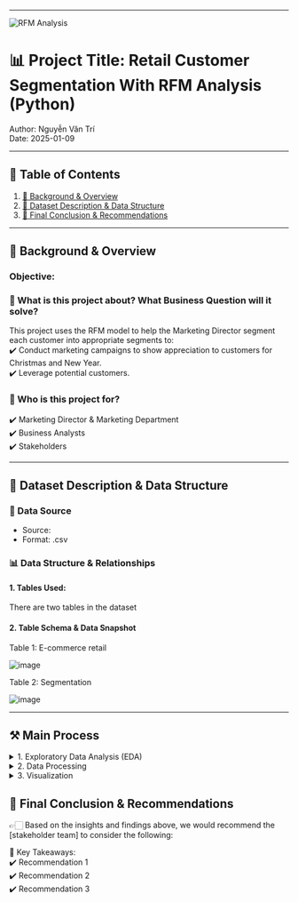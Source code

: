 
---
![RFM Analysis](https://hivemarketingcloud.com/media/zphnp5zi/rfm-analysis-blog-graphic-01.png?center=0.55126050420168071,0.58738261801222658&mode=crop&width=730&height=467&rnd=133039200171670000)

# 📊 Project Title: Retail Customer Segmentation With RFM Analysis (Python)
Author: Nguyễn Văn Trí  
Date: 2025-01-09


---

## 📑 Table of Contents  
1. [📌 Background & Overview](#-background--overview)  
2. [📂 Dataset Description & Data Structure](#-dataset-description--data-structure)  
3. [🔎 Final Conclusion & Recommendations](#-final-conclusion--recommendations)

---

## 📌 Background & Overview  

### Objective:
### 📖 What is this project about? What Business Question will it solve?
This project uses the RFM model to help the Marketing Director segment each customer into appropriate segments to:  
✔️ Conduct marketing campaigns to show appreciation to customers for Christmas and New Year.    
✔️ Leverage potential customers.  


### 👤 Who is this project for?  
✔️ Marketing Director & Marketing Department   
✔️ Business Analysts  
✔️ Stakeholders  


---

## 📂 Dataset Description & Data Structure  

### 📌 Data Source  
- Source:  
- Format: .csv

### 📊 Data Structure & Relationships  

#### 1️. Tables Used:  
There are two tables in the dataset

#### 2️. Table Schema & Data Snapshot  

Table 1: E-commerce retail 

![image](https://github.com/user-attachments/assets/41d71a76-3798-45e7-bb0c-c896da010998)


Table 2: Segmentation

![image](https://github.com/user-attachments/assets/d51c18fd-fd23-4607-b1f3-6197610751d8)



---

## ⚒️ Main Process
<details>
  <summary> 1. Exploratory Data Analysis (EDA)</summary>  

  <details>
    <summary> 1.1  Understand about the data (data type, data value)</summary> 
    
  ``` python
  from google.colab import drive
  drive.mount('/content/drive')
  path = '/content/drive/MyDrive/Colab Notebooks/Project python/RFM Segmentation'
  
  # Load Dataset
  import pandas as pd
  ecommerce_retail = pd.read_csv("/content/drive/MyDrive/Colab Notebooks/Project python/RFM Segmentation/ecommerce retail.csv", encoding='latin1')
  ecommerce_retail.head()
  ```
  Output
  
  |     | InvoiceNo | StockCode | Description                        | Quantity | InvoiceDate       | UnitPrice | CustomerID | Country        |
  |-----|-----------|-----------|------------------------------------|----------|-------------------|-----------|------------|----------------|
  | 0   | 536365    | 85123A    | WHITE HANGING HEART T-LIGHT HOLDER | 6        | 12/1/2010 8:26    | 2.55      | 17850.0    | United Kingdom |
  | 1   | 536365    | 71053     | WHITE METAL LANTERN                | 6        | 12/1/2010 8:26    | 3.39      | 17850.0    | United Kingdom |
  | 2   | 536365    | 84406B    | CREAM CUPID HEARTS COAT HANGER     | 8        | 12/1/2010 8:26    | 2.75      | 17850.0    | United Kingdom |
  | 3   | 536365    | 84029G    | KNITTED UNION FLAG HOT WATER BOTTLE| 6        | 12/1/2010 8:26    | 3.39      | 17850.0    | United Kingdom |
  | 4   | 536365    | 84029E    | RED WOOLLY HOTTIE WHITE HEART.     | 6        | 12/1/2010 8:26    | 3.39      | 17850.0    | United Kingdom |
  
  
  
  ``` python
  # Detect the data type of each column
  ecommerce_retail.info()
  ```
  Output  
  |               | Non-Null Count | Dtype   |
  |---------------|----------------|---------|
  | InvoiceNo     | 541909         | object  |
  | StockCode     | 541909         | object  |
  | Description   | 540455         | object  |
  | Quantity      | 541909         | int64   |
  | InvoiceDate   | 541909         | object  |
  | UnitPrice     | 541909         | float64 |
  | CustomerID    | 406829         | float64 |
  | Country       | 541909         | object  |   
  
  
  
  ``` python
  # Convert data type
  ecommerce_retail['InvoiceNo']= ecommerce_retail['InvoiceNo'].astype('string')
  ecommerce_retail['StockCode']= ecommerce_retail['StockCode'].astype('string')
  ecommerce_retail['Description']= ecommerce_retail['Description'].astype('string')
  ecommerce_retail['InvoiceDate']= pd.to_datetime(ecommerce_retail['InvoiceDate'])
  ecommerce_retail['CustomerID']= ecommerce_retail['CustomerID'].astype('string')
  ecommerce_retail['Country']= ecommerce_retail['Country'].astype('string')
  ```
  
  
  
  ``` python
  ecommerce_retail.shape
  ```
  Output    
  (541909, 8)
  
  
  ``` python
  # Detect data value of columns
  ecommerce_retail.describe()
  ```
  Output
  |           | Quantity      | InvoiceDate             | UnitPrice     |
  |-----------|---------------|-------------------------|---------------|
  | count     | 541909.000000 | 541909                  | 541909.000000 |
  | mean      | 9.552250      | 2011-07-04 13:34:57.156 | 4.611114      |
  | min       | -80995.000000 | 2010-12-01 08:26:00     | -11062.060000 |
  | 25%       | 1.000000      | 2011-03-28 11:34:00     | 1.250000      |
  | 50%       | 3.000000      | 2011-07-19 17:17:00     | 2.080000      |
  | 75%       | 10.000000     | 2011-10-19 11:27:00     | 4.130000      |
  | max       | 80995.000000  | 2011-12-09 12:50:00     | 38970.000000  |
  | std       | 218.081158    | NaN                     | 96.759853     |
  
  
  
  ``` python
  # Check data category data types of column StockCode
  stockcode_check = ecommerce_retail['StockCode'].value_counts()
  stockcode_check
  ```
  Output
  
  | StockCode | Count |
  |-----------|-------|
  | 85123A | 2313  |
  | 22423  | 2203  |
  | 85099B | 2159  |
  | 47566  | 1727  |
  | 20725  | 1639  |
  | ...       | ...   |
  | 84967A    | 1     |
  | 84967B    | 1     |
  | 84966B    | 1     |
  | 84966A    | 1     |
  | 72802c    | 1     |
  
  
  ``` python
  # Check data category data types of column Description
  description_check = ecommerce_retail['Description'].value_counts()
  description_check
  ```
  Output
  | Description                                   | Count |
  |-----------------------------------------------|-------|
  | WHITE HANGING HEART T-LIGHT HOLDER           | 2369  |
  | REGENCY CAKESTAND 3 TIER                     | 2200  |
  | JUMBO BAG RED RETROSPOT                      | 2159  |
  | PARTY BUNTING                                | 1727  |
  | LUNCH BAG RED RETROSPOT                      | 1638  |
  | ...                                          | ...   |
  | check?                                       | 1     |
  | SET 10 CARDS TRIANGLE ICONS 17220            | 1     |
  | SET 10 CARDS CHRISTMAS BAUBLE 16954          | 1     |
  | wrongly marked                               | 1     |
  | dotcom sales                                 | 1     |
  
  
  
  ``` python
  description_check.to_csv(path + '/description_check.csv')
  description_check_update = pd.read_csv(path + '/description_check.csv')
  
  # Add column 'Error': True if any letter is not uppercase or contains only '?
  description_check_update['Error'] = description_check_update['Description'].str.contains(r'[a-z]|\?', regex=True)
  description_check_update
  ```
  Output
  | Description                                   | Count | Error |
  |-----------------------------------------------|-------|-------|
  | WHITE HANGING HEART T-LIGHT HOLDER           | 2369  | False |
  | REGENCY CAKESTAND 3 TIER                     | 2200  | False |
  | JUMBO BAG RED RETROSPOT                      | 2159  | False |
  | PARTY BUNTING                                | 1727  | False |
  | LUNCH BAG RED RETROSPOT                      | 1638  | False |
  | ...                                          | ...   | ...   |
  | check?                                       | 1     | True  |
  | SET 10 CARDS TRIANGLE ICONS 17220            | 1     | False |
  | SET 10 CARDS CHRISTMAS BAUBLE 16954          | 1     | False |
  | wrongly marked                               | 1     | True  |
  | dotcom sales                                 | 1     | True  |
  
  
  
  ``` python
  ecommerce_retail_update = ecommerce_retail.merge(description_check_update[['Description', 'Error']], on='Description', how='left')
  print(ecommerce_retail_update[ecommerce_retail_update['Error'] == True].shape)
  print(ecommerce_retail_update.shape)
  ```
  Output   
  (3092, 9)   
  (541909, 9)
  
  
  
  ``` python
  # Check the reason for data quantity <0
  ecommerce_retail_update[ecommerce_retail_update['Quantity'] < 0].head()
  ```
  Output
  | InvoiceNo | StockCode | Description                         | Quantity | InvoiceDate           | UnitPrice | CustomerID | Country         | Error |
  |-----------|----------|-------------------------------------|----------|------------------------|-----------|------------|----------------|-------|
  | C536379   | D        | Discount                           | -1       | 2010-12-01 09:41:00   | 27.50     | 14527.0    | United Kingdom | True  |
  | C536383   | 35004C   | SET OF 3 COLOURED FLYING DUCKS    | -1       | 2010-12-01 09:49:00   | 4.65      | 15311.0    | United Kingdom | False |
  | C536391   | 22556    | PLASTERS IN TIN CIRCUS PARADE     | -12      | 2010-12-01 10:24:00   | 1.65      | 17548.0    | United Kingdom | False |
  | C536391   | 21984    | PACK OF 12 PINK PAISLEY TISSUES   | -24      | 2010-12-01 10:24:00   | 0.29      | 17548.0    | United Kingdom | False |
  | C536391   | 21983    | PACK OF 12 BLUE PAISLEY TISSUES   | -24      | 2010-12-01 10:24:00   | 0.29      | 17548.0    | United Kingdom | False |
  
  
  
  ``` python
  # Check if Quantity <0 is due to cancellation
  ecommerce_retail_update[ecommerce_retail_update['InvoiceNo'].str.startswith('C') & (ecommerce_retail_update['Quantity'] < 0)].head()
  ```
  Output
  | InvoiceNo | StockCode | Description                         | Quantity | InvoiceDate           | UnitPrice | CustomerID | Country         | Error |
  |-----------|----------|-------------------------------------|----------|------------------------|-----------|------------|----------------|-------|
  | C536379   | D        | Discount                           | -1       | 2010-12-01 09:41:00   | 27.50     | 14527.0    | United Kingdom | True  |
  | C536383   | 35004C   | SET OF 3 COLOURED FLYING DUCKS    | -1       | 2010-12-01 09:49:00   | 4.65      | 15311.0    | United Kingdom | False |
  | C536391   | 22556    | PLASTERS IN TIN CIRCUS PARADE     | -12      | 2010-12-01 10:24:00   | 1.65      | 17548.0    | United Kingdom | False |
  | C536391   | 21984    | PACK OF 12 PINK PAISLEY TISSUES   | -24      | 2010-12-01 10:24:00   | 0.29      | 17548.0    | United Kingdom | False |
  | C536391   | 21983    | PACK OF 12 BLUE PAISLEY TISSUES   | -24      | 2010-12-01 10:24:00   | 0.29      | 17548.0    | United Kingdom | False |
  
  
  
  
  ``` python
  # Check if Quantity <0 that is not due to cancellation
  ecommerce_retail_update[~ecommerce_retail_update['InvoiceNo'].str.startswith('C') & (ecommerce_retail_update['Quantity'] < 0)].head()
  ```
  Output
  | InvoiceNo | StockCode | Description | Quantity | InvoiceDate           | UnitPrice | CustomerID | Country         | Error |
  |-----------|----------|-------------|----------|------------------------|-----------|------------|----------------|-------|
  | 536589    | 21777    | <NA>        | -10      | 2010-12-01 16:50:00   | 0.0       | <NA>       | United Kingdom | NaN   |
  | 536764    | 84952C   | <NA>        | -38      | 2010-12-02 14:42:00   | 0.0       | <NA>       | United Kingdom | NaN   |
  | 536996    | 22712    | <NA>        | -20      | 2010-12-03 15:30:00   | 0.0       | <NA>       | United Kingdom | NaN   |
  | 536997    | 22028    | <NA>        | -20      | 2010-12-03 15:30:00   | 0.0       | <NA>       | United Kingdom | NaN   |
  | 536998    | 85067    | <NA>        | -6       | 2010-12-03 15:30:00   | 0.0       | <NA>       | United Kingdom | NaN   |
  
  
  
  
  
  ``` python
  # Check the reason for Unit Price <0
  ecommerce_retail_update[ecommerce_retail_update['UnitPrice'] < 0]
  ```
  Output
  | InvoiceNo | StockCode | Description        | Quantity | InvoiceDate           | UnitPrice  | CustomerID | Country         | Error |
  |-----------|----------|--------------------|----------|------------------------|------------|------------|----------------|-------|
  | A563186   | B        | Adjust bad debt    | 1        | 2011-08-12 14:51:00   | -11062.06  | <NA>       | United Kingdom | True  |
  | A563187   | B        | Adjust bad debt    | 1        | 2011-08-12 14:52:00   | -11062.06  | <NA>       | United Kingdom | True  |

**Nhận xét:**
  - Có các cột chưa đúng data type nên convert về đúng dạng
  - Có missing values ở cột Description và cột CustomerID
  - Cột Description có 3092 đơn hàng có nội dung mô tả không chính xác
  - Gần 88% các trường hợp có Quantity <0 là do bị cancle, 12% các trường hợp còn lại đến từ các lí do như: thất lạc, hư hỏng, đang kiểm tra lại hoặc chưa có thông tin và ta có thể thấy UnitPrice = 0
  - 2 trường hợp có UnitPrice < 0 là do điều chỉnh nợ xấu
  </details>

  
  <details>
    <summary> 1.2 Handle incorrect values</summary> 
     
  ``` python
  # Remove orders with Quantity <=0 (including canceled orders)
  ecommerce_retail_update = ecommerce_retail_update[ecommerce_retail_update['Quantity'] > 0]
  ecommerce_retail_update.shape
  ```
  Output  
  (531285, 9)


  ``` python
  # Remove orders with UnitPrice <=0
  ecommerce_retail_update = ecommerce_retail_update[ecommerce_retail_update['UnitPrice'] > 0]
  ecommerce_retail_update.shape
  ```
  Output  
  (530104, 9)
  </details>


  <details>
    <summary>1.3 Handle missing values</summary>  

  ``` python
  # Check missing value
  missing_values = ecommerce_retail_update.isnull().sum()
  missing_percentage = (ecommerce_retail_update.isnull().sum() / len(ecommerce_retail_update)) * 100
  missing_df = pd.DataFrame({'Missing Values': missing_values, 'Missing Percentage': missing_percentage})
  missing_df
  ```
  Output
  |        | Missing Values | Missing Percentage |
  |------------|---------------|--------------------|
  | InvoiceNo  | 0             | 0.000000%         |
  | StockCode  | 0             | 0.000000%         |
  | Description| 0             | 0.000000%         |
  | Quantity   | 0             | 0.000000%         |
  | InvoiceDate| 0             | 0.000000%         |
  | UnitPrice  | 0             | 0.000000%         |
  | CustomerID | 132220        | 24.942275%        |
  | Country    | 0             | 0.000000%         |
  | Error      | 0             | 0.000000%         |


  ``` python
  # Check the rows with missing CustomerID to understand the reason
  ecommerce_retail_update[ecommerce_retail_update['CustomerID'].isna()].head()
  ```
  Output
  |          | InvoiceNo | StockCode | Description                         | Quantity | InvoiceDate           | UnitPrice | CustomerID | Country         | Error |
  |----------|-----------|----------|-------------------------------------|----------|------------------------|-----------|------------|----------------|-------|
  |    1443  | 536544    | 21773    | DECORATIVE ROSE BATHROOM BOTTLE    | 1        | 2010-12-01 14:32:00   | 2.51      | <NA>       | United Kingdom | False |
  |    1444  | 536544    | 21774    | DECORATIVE CATS BATHROOM BOTTLE    | 2        | 2010-12-01 14:32:00   | 2.51      | <NA>       | United Kingdom | False |
  |    1445  | 536544    | 21786    | POLKADOT RAIN HAT                  | 4        | 2010-12-01 14:32:00   | 0.85      | <NA>       | United Kingdom | False |
  |    1446  | 536544    | 21787    | RAIN PONCHO RETROSPOT              | 2        | 2010-12-01 14:32:00   | 1.66      | <NA>       | United Kingdom | False |
  |    1447  | 536544    | 21790    | VINTAGE SNAP CARDS                 | 9        | 2010-12-01 14:32:00   | 1.66      | <NA>       | United Kingdom | False |


  ``` python
  # Create a month column to check for missing values by month
  ecommerce_retail_update['day'] = ecommerce_retail_update['InvoiceDate'].dt.date
  ecommerce_retail_update['month'] = ecommerce_retail_update['InvoiceDate'].dt.strftime('%Y-%m')
  ecommerce_retail_update.head()
  ```
  Output
  |       | InvoiceNo | StockCode | Description                              | Quantity | InvoiceDate           | UnitPrice | CustomerID | Country         | Error | Day         | Month   |
  |-------|-----------|----------|------------------------------------------|----------|------------------------|-----------|------------|----------------|-------|------------|---------|
  | 0     | 536365    | 85123A   | WHITE HANGING HEART T-LIGHT HOLDER      | 6        | 2010-12-01 08:26:00   | 2.55      | 17850.0    | United Kingdom | False | 2010-12-01 | 2010-12 |
  | 1     | 536365    | 71053    | WHITE METAL LANTERN                     | 6        | 2010-12-01 08:26:00   | 3.39      | 17850.0    | United Kingdom | False | 2010-12-01 | 2010-12 |
  | 2     | 536365    | 84406B   | CREAM CUPID HEARTS COAT HANGER          | 8        | 2010-12-01 08:26:00   | 2.75      | 17850.0    | United Kingdom | False | 2010-12-01 | 2010-12 |
  | 3     | 536365    | 84029G   | KNITTED UNION FLAG HOT WATER BOTTLE     | 6        | 2010-12-01 08:26:00   | 3.39      | 17850.0    | United Kingdom | False | 2010-12-01 | 2010-12 |
  | 4     | 536365    | 84029E   | RED WOOLLY HOTTIE WHITE HEART.          | 6        | 2010-12-01 08:26:00   | 3.39      | 17850.0    | United Kingdom | False | 2010-12-01 | 2010-12 |



  ``` python
  ecommerce_retail_update[ecommerce_retail_update['CustomerID'].isna()]['month'].value_counts().sort_index()
  ```
  Output
  
  | Month   | Count  |
  |---------|--------|
  | 2010-12 | 15323  |
  | 2011-01 | 13077  |
  | 2011-02 | 7178   |
  | 2011-03 | 8628   |
  | 2011-04 | 6454   |
  | 2011-05 | 7844   |
  | 2011-06 | 8792   |
  | 2011-07 | 11820  |
  | 2011-08 | 7476   |
  | 2011-09 | 9233   |
  | 2011-10 | 9750   |
  | 2011-11 | 18838  |
  | 2011-12 | 7807   |
  
  
  
  ``` python
  # Remove missing values in the CustomerID column
  ecommerce_retail_update = ecommerce_retail_update[ecommerce_retail_update['CustomerID'].notnull()]
  ecommerce_retail_update.shape
  ```
  Output  
  (397884, 11)
  
  
  **Nhận xét:**

  - Cột CustomerID có 132220 missing value (chiếm gần 25%)
  - Tháng nào cũng đều có missing value do đó cần check lại hệ thống hay quy trình lưu trữ data để khắc phục
  - Customer ID là dữ liệu quan trọng không thể thay thế nên chỉ có thể xóa đi
</details>  


  <details>
    <summary> 1.4 Handle duplicate values</summary> 
     

  ``` python
  # Check duplicate values
  duplicates_df= ecommerce_retail_update.duplicated(subset=['InvoiceNo','StockCode','InvoiceDate','CustomerID'])
  ecommerce_retail_update[duplicates_df].head()
  ```
  Output
  |       | InvoiceNo | StockCode | Description                           | Quantity | InvoiceDate           | UnitPrice | CustomerID | Country         | Error | Day         | Month   |
  |-------|-----------|----------|---------------------------------------|----------|------------------------|-----------|------------|----------------|-------|------------|---------|
  | 125   | 536381    | 71270    | PHOTO CLIP LINE                      | 3        | 2010-12-01 09:41:00   | 1.25      | 15311.0    | United Kingdom | False | 2010-12-01 | 2010-12 |
  | 498   | 536409    | 90199C   | 5 STRAND GLASS NECKLACE CRYSTAL      | 1        | 2010-12-01 11:45:00   | 6.35      | 17908.0    | United Kingdom | False | 2010-12-01 | 2010-12 |
  | 502   | 536409    | 85116    | BLACK CANDELABRA T-LIGHT HOLDER      | 5        | 2010-12-01 11:45:00   | 2.10      | 17908.0    | United Kingdom | False | 2010-12-01 | 2010-12 |
  | 517   | 536409    | 21866    | UNION JACK FLAG LUGGAGE TAG          | 1        | 2010-12-01 11:45:00   | 1.25      | 17908.0    | United Kingdom | False | 2010-12-01 | 2010-12 |
  | 525   | 536409    | 90199C   | 5 STRAND GLASS NECKLACE CRYSTAL      | 2        | 2010-12-01 11:45:00   | 6.35      | 17908.0    | United Kingdom | False | 2010-12-01 | 2010-12 |


  ``` python
  # Check specific InvoiceNos that are duplicated
  ecommerce_retail_update[(ecommerce_retail_update['InvoiceNo'] == '536381') & (ecommerce_retail_update['StockCode'] == '71270')]
  ```
  Output
  |       | InvoiceNo | StockCode | Description       | Quantity | InvoiceDate           | UnitPrice | CustomerID | Country         | Error | Day         | Month   |
  |-------|-----------|----------|-------------------|----------|------------------------|-----------|------------|----------------|-------|------------|---------|
  | 113   | 536381    | 71270    | PHOTO CLIP LINE  | 1        | 2010-12-01 09:41:00   | 1.25      | 15311.0    | United Kingdom | False | 2010-12-01 | 2010-12 |
  | 125   | 536381    | 71270    | PHOTO CLIP LINE  | 3        | 2010-12-01 09:41:00   | 1.25      | 15311.0    | United Kingdom | False | 2010-12-01 | 2010-12 |

  

  ``` python
  ecommerce_retail_update[(ecommerce_retail_update['InvoiceNo'] == '581538') & (ecommerce_retail_update['StockCode'] == '22992')]
  ```
  Output
  |        | InvoiceNo | StockCode | Description            | Quantity | InvoiceDate           | UnitPrice | CustomerID | Country         | Error | Day         | Month   |
  |--------|-----------|----------|------------------------|----------|------------------------|-----------|------------|----------------|-------|------------|---------|
  | 541640 | 581538    | 22992    | REVOLVER WOODEN RULER  | 1        | 2011-12-09 11:34:00   | 1.95      | 14446.0    | United Kingdom | False | 2011-12-09 | 2011-12 |
  | 541692 | 581538    | 22992    | REVOLVER WOODEN RULER  | 1        | 2011-12-09 11:34:00   | 1.95      | 14446.0    | United Kingdom | False | 2011-12-09 | 2011-12 |


  ``` python
  # Retain the last instance of a row if duplicates exist with varying quantities
  ecommerce_retail_update = ecommerce_retail_update.drop_duplicates( subset=['InvoiceNo', 'StockCode', 'InvoiceDate', 'CustomerID'], keep='last')
  ```
  
  ``` python
  # Delete duplicate rows and retain only the first instance
  ecommerce_retail_update = ecommerce_retail_update.drop_duplicates(keep='first')
  ```


  ``` python
  ecommerce_retail_update
  ```
  Output
  |        | InvoiceNo | StockCode | Description                               | Quantity | InvoiceDate           | UnitPrice | CustomerID | Country         | Error | Day         | Month   |
  |--------|-----------|----------|-------------------------------------------|----------|------------------------|-----------|------------|----------------|-------|------------|---------|
  | 0      | 536365    | 85123A   | WHITE HANGING HEART T-LIGHT HOLDER       | 6        | 2010-12-01 08:26:00   | 2.55      | 17850.0    | United Kingdom | False | 2010-12-01 | 2010-12 |
  | 1      | 536365    | 71053    | WHITE METAL LANTERN                      | 6        | 2010-12-01 08:26:00   | 3.39      | 17850.0    | United Kingdom | False | 2010-12-01 | 2010-12 |
  | 2      | 536365    | 84406B   | CREAM CUPID HEARTS COAT HANGER           | 8        | 2010-12-01 08:26:00   | 2.75      | 17850.0    | United Kingdom | False | 2010-12-01 | 2010-12 |
  | 3      | 536365    | 84029G   | KNITTED UNION FLAG HOT WATER BOTTLE      | 6        | 2010-12-01 08:26:00   | 3.39      | 17850.0    | United Kingdom | False | 2010-12-01 | 2010-12 |
  | 4      | 536365    | 84029E   | RED WOOLLY HOTTIE WHITE HEART.           | 6        | 2010-12-01 08:26:00   | 3.39      | 17850.0    | United Kingdom | False | 2010-12-01 | 2010-12 |
  | ...    | ...       | ...      | ...                                       | ...      | ...                    | ...       | ...        | ...            | ...   | ...        | ...     |
  | 541904 | 581587    | 22613    | PACK OF 20 SPACEBOY NAPKINS              | 12       | 2011-12-09 12:50:00   | 0.85      | 12680.0    | France         | False | 2011-12-09 | 2011-12 |
  | 541905 | 581587    | 22899    | CHILDREN'S APRON DOLLY GIRL              | 6        | 2011-12-09 12:50:00   | 2.10      | 12680.0    | France         | False | 2011-12-09 | 2011-12 |
  | 541906 | 581587    | 23254    | CHILDRENS CUTLERY DOLLY GIRL             | 4        | 2011-12-09 12:50:00   | 4.15      | 12680.0    | France         | False | 2011-12-09 | 2011-12 |
  | 541907 | 581587    | 23255    | CHILDRENS CUTLERY CIRCUS PARADE          | 4        | 2011-12-09 12:50:00   | 4.15      | 12680.0    | France         | False | 2011-12-09 | 2011-12 |
  | 541908 | 581587    | 22138    | BAKING SET 9 PIECE RETROSPOT             | 3        | 2011-12-09 12:50:00   | 4.95      | 12680.0    | France         | False | 2011-12-09 | 2011-12 |

  **Nhận xét:**
  - Có 10038 hàng bị duplicated
  - 2 hàng chỉ khác nhau về Quantity nguyên nhân đến từ việc ngay sau khi đặt hàng KH đã bấm thay đổi số lượng nhưng do hệ thống bị lỗi hay xảy ra vấn đề nên đã lưu thành 2 đơn hàng
  - 2 hàng giống nhau hoàn toàn nguyên nhân do hệ thống bị lỗi nên dữ liệu đã bị duplicated

  </details>  
</details>




<details>
  <summary> 2. Data Processing</summary>  
  
  ``` python
  # Create Recency, Frequency, and Monetary variables
  # Take the last date as the baseline
  Lastday = ecommerce_retail_update['day'].max()
  # Create Cost column
  ecommerce_retail_update['Spend'] = ecommerce_retail_update['Quantity'] * ecommerce_retail_update['UnitPrice']
  
  # Calculate the Recency, Frequency, and Monetary values
  rfm = ecommerce_retail_update.groupby('CustomerID').agg(
                                                          Recency = ('day', lambda x: -(Lastday - x.max()).days),
                                                          Frequency =('CustomerID', lambda x: x.count()) ,
                                                          Monetary = ('Spend', lambda x: x.sum())
                                                          ).reset_index()
  
  # Adjust data types
  rfm['Frequency'] = rfm['Frequency'].astype('int')
  rfm.head()
  ```
  Output
  | CustomerID | Recency | Frequency | Monetary |
  |------------|--------|-----------|----------|
  | 12346.0    | -325   | 1         | 77183.60 |
  | 12347.0    | -2     | 182       | 4310.00  |
  | 12348.0    | -75    | 27        | 1744.44  |
  | 12349.0    | -18    | 73        | 1757.55  |
  | 12350.0    | -310   | 17        | 334.40   |



  ``` python
  import matplotlib.pyplot as plt
  import seaborn as sns
  
  # Create a figure and a set of subplots (1 row, 3 columns)
  fig, axes = plt.subplots(1, 3, figsize=(15, 5))
  
  # Plot the distribution of Recency
  sns.boxplot(rfm['Recency'], ax=axes[0])
  axes[0].set_title('Distribution of Recency')
  
  # Plot the distribution of Frequency
  sns.boxplot(rfm['Frequency'], ax=axes[1])
  axes[1].set_title('Distribution of Frequency')
  
  # Plot the distribution of Monetary
  sns.boxplot(rfm['Monetary'], ax=axes[2])
  axes[2].set_title('Distribution of Monetary')
  
  # Adjust the layout and display the plot
  plt.tight_layout()
  plt.show()  
  ```
  Output
  ![image](https://github.com/user-attachments/assets/493b9f16-e185-43d7-9bdb-6447dd0754e1)


  
  ``` python
  # Remove outliers
  seventy_fifth = rfm['Recency'].quantile(0.75)
  twenty_fifth = rfm['Recency'].quantile(0.25)
  Recency_iqr = seventy_fifth - twenty_fifth
  Recency_upper = seventy_fifth + (1.5 * Recency_iqr)
  Recency_lower = twenty_fifth - (1.5 * Recency_iqr)
  
  
  seventy_fifth = rfm['Frequency'].quantile(0.75)
  twenty_fifth = rfm['Frequency'].quantile(0.25)
  Frequency_iqr = seventy_fifth - twenty_fifth
  Frequency_upper = seventy_fifth + (1.5 * Frequency_iqr)
  Frequency_lower = twenty_fifth - (1.5 * Frequency_iqr)
  
  
  seventy_fifth = rfm['Monetary'].quantile(0.75)
  twenty_fifth = rfm['Monetary'].quantile(0.25)
  Monetary_iqr = seventy_fifth - twenty_fifth
  Monetary_upper = seventy_fifth + (1.5 * Monetary_iqr)
  Monetary_lower = twenty_fifth - (1.5 * Monetary_iqr)
  
  rfm_drop_outliers =rfm[
                         (rfm['Recency'] > Recency_lower) & (rfm['Recency'] < Recency_upper) &
                         (rfm['Frequency'] > Frequency_lower) & (rfm['Frequency'] < Frequency_upper) &
                         (rfm['Monetary'] > Monetary_lower)& (rfm['Monetary'] < Monetary_upper)
                         ]
  rfm_drop_outliers.shape
  ```
  Output
  (3612, 4)




  ``` python
  # Create a figure and a set of subplots (1 row, 3 columns)
  fig, axes = plt.subplots(1, 3, figsize=(15, 5))
  
  # Plot the distribution of Recency
  sns.boxplot(rfm_drop_outliers['Recency'], ax=axes[0])
  axes[0].set_title('Distribution of Recency')
  
  # Plot the distribution of Frequency
  sns.boxplot(rfm_drop_outliers['Frequency'], ax=axes[1])
  axes[1].set_title('Distribution of Frequency')
  
  # Plot the distribution of Monetary
  sns.boxplot(rfm_drop_outliers['Monetary'], ax=axes[2])
  axes[2].set_title('Distribution of Monetary')
  
  # Adjust the layout and display the plot
  plt.tight_layout()
  plt.show()
  ```
  Output
  ![image](https://github.com/user-attachments/assets/7e832d60-f203-4403-bc8e-f90596e1c1d1)


  

  ``` python
  # Use qcut to create R, M, F
  rfm_drop_outliers['R'] = pd.qcut(rfm_drop_outliers['Recency'], 5, labels=range(1,6)).astype(str)
  rfm_drop_outliers['F'] = pd.qcut(rfm_drop_outliers['Frequency'], 5, labels=range(1,6)).astype(str)
  rfm_drop_outliers['M'] = pd.qcut(rfm_drop_outliers['Monetary'], 5, labels=range(1,6)).astype(str)
  rfm_drop_outliers['RFM'] = rfm_drop_outliers['R'] + rfm_drop_outliers['F'] + rfm_drop_outliers['M']
  rfm_drop_outliers.head()
  ```
  Output
  |       | CustomerID | Recency | Frequency | Monetary | R | F | M | RFM |
  |-------|------------|--------|-----------|----------|---|---|---|-----|
  | 2     | 12348.0    | -75    | 27        | 1744.44  | 2 | 3 | 5 | 235 |
  | 3     | 12349.0    | -18    | 73        | 1757.55  | 4 | 4 | 5 | 445 |
  | 4     | 12350.0    | -310   | 17        | 334.40   | 1 | 2 | 2 | 122 |
  | 5     | 12352.0    | -36    | 83        | 1849.49  | 4 | 4 | 5 | 445 |
  | 6     | 12353.0    | -204   | 4         | 89.00    | 1 | 1 | 1 | 111 |
  
  
  
  ``` python
  # Load data segmentation
  segmentation = pd.read_csv(path + '/segmentation.csv')
  segmentation.head()
  ```
  Output
  |       | Segment              | RFM Score                                          |
  |-------|----------------------|----------------------------------------------------|
  | 0     | Champions            | 555, 554, 544, 545, 454, 455, 445                  |
  | 1     | Loyal                | 543, 444, 435, 355, 354, 345, 344, 335             |
  | 2     | Potential Loyalist   | 553, 551, 552, 541, 542, 533, 532, 531, 452, ...   |
  | 3     | New Customers        | 512, 511, 422, 421, 412, 411, 311                  |
  | 4     | Promising            | 525, 524, 523, 522, 521, 515, 514, 513, 425, ...   |


  

  ``` python
  segmentation['RFM Score']= segmentation['RFM Score'].astype('string').str.split(',')
  segmentation = segmentation.explode('RFM Score')
  segmentation['RFM Score'] = segmentation['RFM Score'].apply(lambda x: x.replace(' ',''))
  segmentation.head()
  ```
  Output
  | Segment   | RFM Score |
  |---------- |-----------|
  | Champions | 555       |
  | Champions | 554       |
  | Champions | 544       |
  | Champions | 545       |
  | Champions | 454       |


  ``` python
  # Merge segmentation
  final_rfm = rfm_drop_outliers.merge(segmentation, left_on='RFM', right_on='RFM Score', how='left')
  final_rfm.head()
  ```
  Output
  | Index | CustomerID | Recency | Frequency | Monetary | R | F | M | RFM | Segment               | RFM Score |
  |-------|------------|--------|-----------|----------|---|---|---|-----|-----------------------|-----------|
  | 0     | 12348.0    | -75    | 27        | 1744.44  | 2 | 3 | 5 | 235 | At Risk               | 235       |
  | 1     | 12349.0    | -18    | 73        | 1757.55  | 4 | 4 | 5 | 445 | Champions             | 445       |
  | 2     | 12350.0    | -310   | 17        | 334.40   | 1 | 2 | 2 | 122 | Hibernating customers | 122       |
  | 3     | 12352.0    | -36    | 83        | 1849.49  | 4 | 4 | 5 | 445 | Champions             | 445       |
  | 4     | 12353.0    | -204   | 4         | 89.00    | 1 | 1 | 1 | 111 | Lost customers        | 111       |

  **Mô tả quá trình:**
  - Tính Recency, Frequency và Monetary của từng khách hàng
  - Loại bỏ Outliers
  - Chia Recency, Frequency và Monetary thành 5 phân vị từ đó tính được điểm RFM của từng khách hàng
  - Load file segmentation
  - Kết hợp bảng rfm_drop_outliers và bảng segmentation bằng điểm RFM để phân loại khách hàng theo từng CustormerID

</details>


<details>
  <summary> 3. Visualization</summary>  
  
  <details>
    <summary> 3.1 Overall the distribution of the RFM Modelling</summary> 
    
  ``` python
  import matplotlib.pyplot as plt
  !pip install squarify
  import squarify
  ```

  ``` python
  # Create a function for wrapping text
  import textwrap
  def wrap_text(text, width=12):  # Adjust width
    return "\n".join(textwrap.wrap(text, width=width))
  ```

  ``` python
    Custom_colors = ['#1f77b4', '#aec7e8', '#ff7f0e', '#ffbb78', '#2ca02c', '#98df8a', '#d62728', '#ff9896', '#9467bd', '#c5b0d5', '#8c564b']
  ```

  ``` python
  # Users by segment
  segment_usercnt = final_rfm[['Segment','CustomerID']].groupby(['Segment']).count().reset_index().rename(columns={'CustomerID':'user_cnt'})
  # Percentage of users by segment
  segment_usercnt['volumn_percent'] = ((segment_usercnt['user_cnt']/segment_usercnt['user_cnt'].sum())*100).round(0)
  segment_usercnt['Segment'] = segment_usercnt['Segment'] + ' ' + segment_usercnt['volumn_percent'].astype(int).astype(str) + '%'
  segment_usercnt
  ```
  Output
  |       | Segment                          | User Count | Volume Percent (%) |
  |-------|-------------------------------   |------------|--------------------|
  | 0     | About To Sleep 4%                | 144        | 4.0                |
  | 1     | At Risk 12%                      | 428        | 12.0               |
  | 2     | Cannot Lose Them 3%              | 107        | 3.0                |
  | 3     | Champions 15%                    | 549        | 15.0               |
  | 4     | Hibernating customers 17%        | 612        | 17.0               |
  | 5     | Lost customers 9%                | 324        | 9.0                |
  | 6     | Loyal 10%                        | 345        | 10.0               |
  | 7     | Need Attention 5%                | 183        | 5.0                |
  | 8     | New Customers 8%                 | 298        | 8.0                |
  | 9     | Potential Loyalist 13%           | 471        | 13.0               |
  | 10    | Promising 4%                     | 151        | 4.0                |
      
  ``` python
  # Calculate the average values
  rfm_score_means = final_rfm.groupby('RFM Score').agg({
                                                        'Recency':'mean',
                                                        'Frequency':'mean',
                                                        'Monetary':'mean'
                                                        }).reset_index()

  rfm_score_means.head()
  ```
  Output
  |       | RFM Score | Recency       | Frequency   | Monetary    |
  | ----- | --------- | ------------- | ----------- | ----------- |
  | 0     | 111       | -251.89       | 6.78        | 131.32      |
  | 1     | 112       | -242.09       | 8.35        | 308.37      |
  | 2     | 113       | -261.33       | 6.13        | 573.64      |
  | 3     | 114       | -219.17       | 7.25        | 931.02      |
  | 4     | 115       | -239.67       | 5.33        | 2292.90     |

  ``` python
  # Create subplots for each metric
  fig, axes = plt.subplots(1, 3, figsize=(15, 5))
  
  # Plot histograms for each metric
  sns.histplot(rfm_score_means['Recency'], ax=axes[0], bins=10, kde=True)
  axes[0].set_title('Distribution of Recency')
  axes[0].set_xlabel('Recency')
  axes[0].set_ylabel('Custormers')
  
  sns.histplot(rfm_score_means['Frequency'], ax=axes[1], bins=10, kde=True)
  axes[1].set_title('Distribution of Frequency')
  axes[1].set_xlabel('Frequency')
  axes[1].set_ylabel('Custormers')
  
  sns.histplot(rfm_score_means['Monetary'], ax=axes[2], bins=10, kde=True)
  axes[2].set_title('Distribution of Monetary')
  axes[2].set_xlabel('Monetary')
  axes[2].set_ylabel('Custormers')
  
  # Adjust layout and display the plot
  plt.tight_layout()
  plt.show()
  ```
  Output
  ![image](https://github.com/user-attachments/assets/ea53fd5b-fe6e-48bb-ad7a-5f959e60f585)


  
  ``` python
  # Use the text wrapping function to the Segment column
  segment_usercnt['Segment_wrapped'] = segment_usercnt['Segment'].apply(wrap_text)
  
  # Create treemap
  squarify.plot(sizes=segment_usercnt['user_cnt'], label=segment_usercnt['Segment_wrapped'], color=Custom_colors, alpha=0.8,text_kwargs={'fontsize': 7})
  plt.axis('off')
  plt.show()
  ```
  Output
  ![image](https://github.com/user-attachments/assets/071413cd-1488-4ca7-ae01-f04f709c877b)

  </details>


  <details>
    <summary> 3.2 Distribution of RFM Modelling by time</summary>
    
  ``` python
  # Segment user by time
  rmf_customer_month = pd.merge(final_rfm, ecommerce_retail_update[['CustomerID','month']], on='CustomerID', how='left')
  rmf_customer_month = rmf_customer_month.groupby(['month','Segment']).agg({'CustomerID':'count'}).reset_index().rename(columns={'CustomerID':'user_cnt'})
  rmf_customer_month = rmf_customer_month.pivot_table(values='user_cnt', index='month', columns='Segment', fill_value =0)
  
  # Create area chart
  customer_month = rmf_customer_month.plot(kind='area', stacked=True, color=Custom_colors) # Rotate x-axis labels for better readability
  plt.tight_layout() # Adjust layout to prevent overlapping
  customer_month.legend(bbox_to_anchor=(1.05, 1), loc='upper left', fontsize='small', ncol=2)
  plt.xlabel("Month")
  plt.ylabel("Number of Customers")
  plt.title("Customer Segmentation by Month")
  plt.show()
  ```
  Output
  ![image](https://github.com/user-attachments/assets/7f9db91e-cec2-487e-9743-94e5e079b759)


  
  ``` python
  # Segment recency by time
  rmf_recency_month = pd.merge(final_rfm, ecommerce_retail_update[['CustomerID','month']], on='CustomerID', how='left')
  rmf_recency_month = rmf_recency_month.groupby(['month','Segment']).agg({'Recency':'mean'}).reset_index()
  rmf_recency_month = rmf_recency_month.pivot_table(values='Recency', index='month', columns='Segment', fill_value =0)
  
  # Create area chart
  recency_month = rmf_recency_month.plot(kind='area', stacked=True, color=Custom_colors)
  plt.tight_layout() # Adjust layout to prevent overlapping
  recency_month.legend(bbox_to_anchor=(1.05, 1), loc='upper left', fontsize='small', ncol=2)
  plt.xlabel("Month")
  plt.ylabel("Average Recency (Days)")
  plt.title("Average Recency by Customer Segment Over Time")
  plt.show()
  ```
  Output
  ![image](https://github.com/user-attachments/assets/b0d14863-731f-4b16-b195-55ad6cbf3355)


  
  ``` python
  # Segment frequency by time
  rmf_frequency_month = pd.merge(final_rfm, ecommerce_retail_update[['CustomerID','month']], on='CustomerID', how='left')
  rmf_frequency_month = rmf_frequency_month.groupby(['month','Segment']).agg({'Frequency':'mean'}).reset_index()
  rmf_frequency_month = rmf_frequency_month.pivot_table(values='Frequency', index='month', columns='Segment', fill_value =0)
  
  # Create area chart
  frequency_month = rmf_frequency_month.plot(kind='area', stacked=True, color=Custom_colors)
  plt.tight_layout() # Adjust layout to prevent overlapping
  frequency_month.legend(bbox_to_anchor=(1.05, 1), loc='upper left', fontsize='small', ncol=2)
  plt.xlabel("Month")
  plt.ylabel("Average Frequency")
  plt.title("Average Frequency by Customer Segment Over Time")
  plt.show()
  ```
  Output
  ![image](https://github.com/user-attachments/assets/b4b81b39-346a-4783-9229-26fe5c3b7db6)


  
  ``` python
  # Segment monetary by time
  rmf_monetary_month = pd.merge(final_rfm, ecommerce_retail_update[['CustomerID','month']], on='CustomerID', how='left')
  rmf_monetary_month = rmf_monetary_month.groupby(['month','Segment']).agg({'Monetary':'sum'}).reset_index()
  rmf_monetary_month = rmf_monetary_month.pivot_table(values='Monetary', index='month', columns='Segment', fill_value =0)
  
  # Create area chart
  monetary_month = rmf_monetary_month.plot(kind='area', stacked=True, color=Custom_colors)
  plt.ticklabel_format(axis='y', style='plain')
  plt.tight_layout() # Adjust layout to prevent overlapping
  monetary_month.legend(bbox_to_anchor=(1.05, 1), loc='upper left', fontsize='small', ncol=2)
  plt.xlabel("Month")
  plt.ylabel("Total Monetary")
  plt.title("Total Monetary by Customer Segment Over Time")
  plt.show()
  ```
  Output
  ![image](https://github.com/user-attachments/assets/26acd8f9-2f1e-4632-9ebd-c0c56f000495)

  </details>
</details>    


## 🔎 Final Conclusion & Recommendations  

👉🏻 Based on the insights and findings above, we would recommend the [stakeholder team] to consider the following:  

📌 Key Takeaways:  
✔️ Recommendation 1  
✔️ Recommendation 2  
✔️ Recommendation 3
